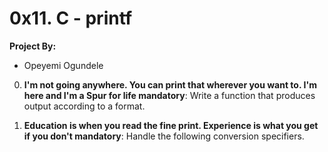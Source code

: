 #	0x11. C - printf

**Project By:**
 - Opeyemi Ogundele
 
0. **I'm not going anywhere. You can print that wherever you want to. I'm here and I'm a Spur for life mandatory**: Write a function that produces output according to a format.

1. **Education is when you read the fine print. Experience is what you get if you don't mandatory**: Handle the following conversion specifiers.
